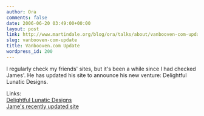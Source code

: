 ```yaml
---
author: Ora
comments: false
date: 2006-06-20 03:49:00+00:00
layout: post
link: http://www.martindale.org/blog/ora/talks/about/vanbooven-com-update
slug: vanbooven-com-update
title: Vanbooven.com Update
wordpress_id: 200
---
```


I regularly check my friends' sites, but it's been a while since I had checked James'. He has updated his site to announce his new venture: Delightful Lunatic Designs.  
  
Links:  
[Delightful Lunatic Designs](http://delightful-lunatic.com)  
[Jame's recently updated site](http://www.vanbooven.com)
